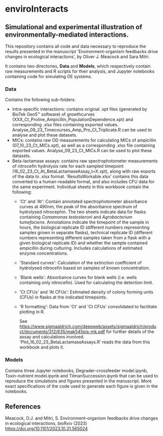 # enviroInteracts
## Simulational and experimental illustration of environmentally-mediated interactions.

This repository contains all code and data necessary to reproduce the results presented in the manuscript 'Environment-organism feedbacks drive changes in ecological interactions', by Oliver J. Meacock and Sara Mitri.

It contains two directories, **Data** and **Models**, which respectively contain raw measurements and R scripts for their analysis, and Jupyter notebooks containing code for simulating OE systems.

### Data

Contains the following sub-folders:
 - Intra-specific interactions: contains original .xpt files (generated by BioTek Gen5™ software) of growthcurves (XXX_Ct_Proline_Ampicillin_PopulationDependence.xpt) and corresponding .xlsx files containing exported values. Analyse_09_23_Timecourses_Amp_Pro_Ct_Triplicate.R can be used to analyse and plot these datasets. 
 - MICs: contains raw OD measurements for calculating MICs of ampicillin (07_10_23_Ct_MICs.xpt), as well as a corresponding .xlsx file containing exported values. Analyse_09_23_Ct_MICs.R can be used to plot these datasets.
 - Beta-lactamase assays: contains raw spectrophotometer measurements of nitrocefin hydrolysis rate for each sampled timepoint (16_02_23_Ct_At_BetaLactamaseAssay_t=X.xpt), along with raw exports of the data to .xlsx format. 'ResultsWorkable.xlsx' contains this data converted to a human-readable format, and also includes CFU data for the same experiment. Individual sheets in this workbook contain the following:
   - 'Ct' and 'At': Contain annotated spectrophotometer absorbance curves at 490nm, the peak of the absorbance spectrum of hydrolysed nitrocephin. The two sheets indicate data for flasks containing _Comamonas testosteroni_ and _Agrobacterium tumefaciens_. Annotations indicate the timepoint of the sample in hours, the biological replicate ID (different numbers representing samples grown in separate flasks), technical replicate ID (different numbers representing different samples taken from a flask with a given biological replicate ID) and whether the sample contained ampicillin during culturing. Includes calculations of estimated enzyme concentrations.
   - 'Standard curves': Calculation of the extinction coefficient of hydrolysed nitrocefin based on samples of known concentration.
   - 'Blank wells': Absorbance curves for blank wells (i.e. wells containing only nitrocefin). Used for calculating the detection limit.
   - 'Ct CFUs' and 'At CFUs': Estimated density of colony forming units (CFUs) in flasks at the indicated timepoints.
   - 'R formatting': Data from 'Ct' and 'Ct CFUs' consolidated to facilitate plotting in R.

     See https://www.sigmaaldrich.com/deepweb/assets/sigmaaldrich/product/documents/312/635/mak545pis-mk.pdf for further details of the assay and calculations involved.
   'Plot_16_02_23_BetaLactamaseAssays.R' reads the data from this workbook and plots it.

### Models

Contains three Jupyter notebooks, Degrader-crossfeeder model.ipynb, Toxin-nutrient model.ipynb and TilmanSuccession.ipynb that can be used to reproduce the simulations and figures presented in the manuscript. More exact specifications of the code used to generate each figure is given in the notebooks.

## References

Meacock, O.J. and Mitri, S. Environment-organism feedbacks drive changes in ecological interactions, bioRxiv (2023) https://doi.org/10.1101/2023.10.31.565024 
